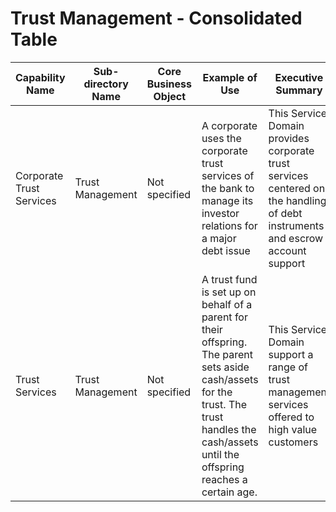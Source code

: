 # Trust Management - Consolidated Table

| Capability Name | Sub-directory Name | Core Business Object | Example of Use | Executive Summary | Key Features |
|---|---|---|---|---|---|
| Corporate Trust Services | Trust Management | Not specified | A corporate uses the corporate trust services of the bank to manage its investor relations for a major debt issue | This Service Domain provides corporate trust services centered on the handling of debt instruments and escrow account support | • Administer financial reporting with bond investors<br>• Resolve investor issues as an objective/independent party<br>• Establish and maintain supporting escrow accounts |
| Trust Services | Trust Management | Not specified | A trust fund is set up on behalf of a parent for their offspring. The parent sets aside cash/assets for the trust. The trust handles the cash/assets until the offspring reaches a certain age. | This Service Domain support a range of trust management services offered to high value customers | • Maintain and manage trust assets<br>• Handle court and legal matters for the trust<br>• Administer trust related taxation and fees<br>• Prepare estate, inheritance and income tax returns |